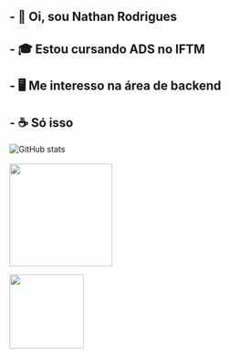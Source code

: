 ## - 🗿 Oi, sou Nathan Rodrigues
## - 🎓 Estou cursando ADS no IFTM
## - 🖥️ Me interesso na área de backend 
## - ☕ Só isso

![GitHub stats](https://github-readme-stats.vercel.app/api?username=NahNathan&show_icons=true&theme=dracula)
<br><br>
<img height="180em" src="https://github-readme-stats.vercel.app/api/top-langs/?username=NahNathan&layout=compact&langs_count=10&theme=dracula"/>

<div>
  <a href="https://github.com/NahNathan">
  <img height="130em" src="https://i.imgur.com/ZY9Jwp3.jpeg">
</div>

